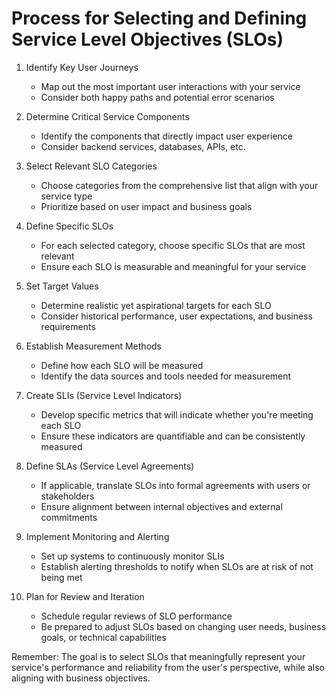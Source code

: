 # Process for Selecting and Defining Service Level Objectives (SLOs)

1. Identify Key User Journeys
   - Map out the most important user interactions with your service
   - Consider both happy paths and potential error scenarios

2. Determine Critical Service Components
   - Identify the components that directly impact user experience
   - Consider backend services, databases, APIs, etc.

3. Select Relevant SLO Categories
   - Choose categories from the comprehensive list that align with your service type
   - Prioritize based on user impact and business goals

4. Define Specific SLOs
   - For each selected category, choose specific SLOs that are most relevant
   - Ensure each SLO is measurable and meaningful for your service

5. Set Target Values
   - Determine realistic yet aspirational targets for each SLO
   - Consider historical performance, user expectations, and business requirements

6. Establish Measurement Methods
   - Define how each SLO will be measured
   - Identify the data sources and tools needed for measurement

7. Create SLIs (Service Level Indicators)
   - Develop specific metrics that will indicate whether you're meeting each SLO
   - Ensure these indicators are quantifiable and can be consistently measured

8. Define SLAs (Service Level Agreements)
   - If applicable, translate SLOs into formal agreements with users or stakeholders
   - Ensure alignment between internal objectives and external commitments

9. Implement Monitoring and Alerting
   - Set up systems to continuously monitor SLIs
   - Establish alerting thresholds to notify when SLOs are at risk of not being met

10. Plan for Review and Iteration
    - Schedule regular reviews of SLO performance
    - Be prepared to adjust SLOs based on changing user needs, business goals, or technical capabilities

Remember: The goal is to select SLOs that meaningfully represent your service's performance and reliability from the user's perspective, while also aligning with business objectives.